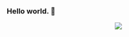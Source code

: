 <h3>Hello world. 👋</h3 align="center">

<p align="center">
    <img src="https://readme.app.surmon.me/api/render?template_id=github-top-languages&props.username=miaobuao&props.theme=dark&props.background=transparent&props.count=12&props.columns=4&props.rowGap=22&props.columnGap=80&props.legendSize=6&svg.width=846&svg.height=176">
</p>
